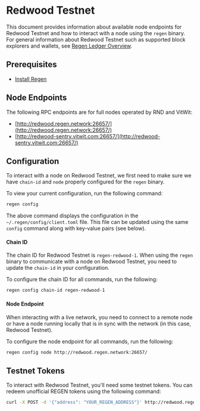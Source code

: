 # Redwood Testnet

This document provides information about available node endpoints for Redwood Testnet and how to interact with a node using the `regen` binary. For general information about Redwood Testnet such as supported block explorers and wallets, see [Regen Ledger Overview](../README.md).

## Prerequisites

- [Install Regen](./README.md)

## Node Endpoints

The following RPC endpoints are for full nodes operated by RND and VitWit:

- [http://redwood.regen.network:26657/](http://redwood.regen.network:26657/)
- [http://redwood-sentry.vitwit.com:26657/](http://redwood-sentry.vitwit.com:26657/)

## Configuration

To interact with a node on Redwood Testnet, we first need to make sure we have `chain-id` and `node` properly configured for the `regen` binary.

To view your current configuration, run the following command:

```bash
regen config
```

The above command displays the configuration in the `~/.regen/config/client.toml` file. This file can be updated using the same `config` command along with key-value pairs (see below).

#### Chain ID

The chain ID for Redwood Testnet is `regen-redwood-1`. When using the `regen` binary to communicate with a node on Redwood Testnet, you need to update the `chain-id` in your configuration.

To configure the chain ID for all commands, run the following:

```sh
regen config chain-id regen-redwood-1
```

#### Node Endpoint

When interacting with a live network, you need to connect to a remote node or have a node running locally that is in sync with the network (in this case, Redwood Testnet).

To configure the node endpoint for all commands, run the following:

```sh
regen config node http://redwood.regen.network:26657/
```

## Testnet Tokens

To interact with Redwood Testnet, you'll need some testnet tokens. You can redeem unofficial REGEN tokens using the following command:

```sh
curl -X POST -d '{"address": "YOUR_REGEN_ADDRESS"}' http://redwood.regen.network:8000
```

